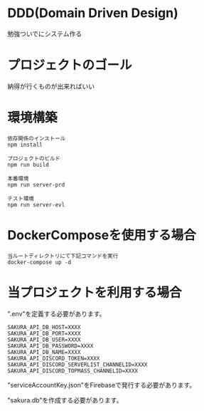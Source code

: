 # DDD(Domain Driven Design)
勉強ついでにシステム作る

# プロジェクトのゴール
納得が行くものが出来ればいい

# 環境構築
```
依存関係のインストール
npm install
```

```
プロジェクトのビルド
npm run build
```

```
本番環境
npm run server-prd
```

```
テスト環境
npm run server-evl
```

# DockerComposeを使用する場合
```
当ルートディレクトリにて下記コマンドを実行
docker-compose up -d
```

# 当プロジェクトを利用する場合

".env"を定義する必要があります。
```
SAKURA_API_DB_HOST=XXXX
SAKURA_API_DB_PORT=XXXX
SAKURA_API_DB_USER=XXXX
SAKURA_API_DB_PASSWORD=XXXX
SAKURA_API_DB_NAME=XXXX
SAKURA_API_DISCORD_TOKEN=XXXX
SAKURA_API_DISCORD_SERVERLIST_CHANNELID=XXXX
SAKURA_API_DISCORD_TOPMASS_CHANNELID=XXXX
```

"serviceAccountKey.json"をFirebaseで発行する必要があります。

"sakura.db"を作成する必要があります。
